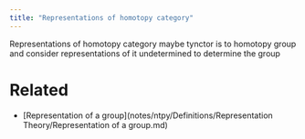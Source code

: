 ```yaml
---
title: "Representations of homotopy category"
---
```


      

Representations of homotopy category maybe tynctor is to homotopy group and consider representations of it undetermined to determine the group

# Related
- [Representation of a group](notes/ntpy/Definitions/Representation Theory/Representation of a group.md)